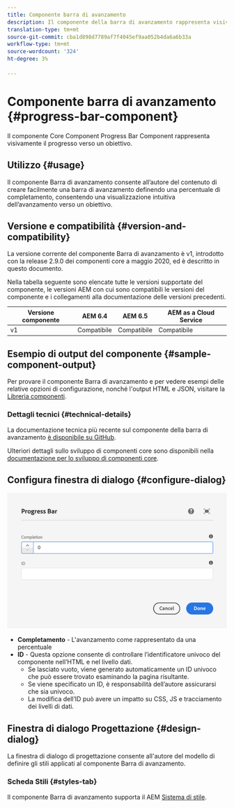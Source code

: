 ```yaml
---
title: Componente barra di avanzamento
description: Il componente della barra di avanzamento rappresenta visivamente il progresso verso un obiettivo
translation-type: tm+mt
source-git-commit: cba1d898d7789af7f4045ef9aa052b4da6a6b33a
workflow-type: tm+mt
source-wordcount: '324'
ht-degree: 3%

---
```



# Componente barra di avanzamento {#progress-bar-component}

Il componente Core Component Progress Bar Component rappresenta visivamente il progresso verso un obiettivo.

## Utilizzo {#usage}

Il componente Barra di avanzamento consente all’autore del contenuto di creare facilmente una barra di avanzamento definendo una percentuale di completamento, consentendo una visualizzazione intuitiva dell’avanzamento verso un obiettivo.

## Versione e compatibilità {#version-and-compatibility}

La versione corrente del componente Barra di avanzamento è v1, introdotto con la release 2.9.0 dei componenti core a maggio 2020, ed è descritto in questo documento.

Nella tabella seguente sono elencate tutte le versioni supportate del componente, le versioni AEM con cui sono compatibili le versioni del componente e i collegamenti alla documentazione delle versioni precedenti.

| Versione componente | AEM 6.4   | AEM 6.5 | AEM as a Cloud Service |
|---|---|---|---|
| v1 | Compatibile | Compatibile | Compatibile |

## Esempio di output del componente {#sample-component-output}

Per provare il componente Barra di avanzamento e per vedere esempi delle relative opzioni di configurazione, nonché l&#39;output HTML e JSON, visitare la [Libreria componenti](https://adobe.com/go/aem_cmp_library_progressbar).

### Dettagli tecnici {#technical-details}

La documentazione tecnica più recente sul componente della barra di avanzamento [è disponibile su GitHub](https://adobe.com/go/aem_cmp_tech_progress_v1).

Ulteriori dettagli sullo sviluppo di componenti core sono disponibili nella [documentazione per lo sviluppo di componenti core](/help/developing/overview.md).

## Configura finestra di dialogo {#configure-dialog}

![Finestra di dialogo di modifica del componente della barra di avanzamento](/help/assets/progress-bar-edit.png)

* **Completamento**  - L&#39;avanzamento come rappresentato da una percentuale
* **ID**  - Questa opzione consente di controllare l’identificatore univoco del componente nell’HTML e nel livello [ ](/help/developing/data-layer/overview.md)dati.
   * Se lasciato vuoto, viene generato automaticamente un ID univoco che può essere trovato esaminando la pagina risultante.
   * Se viene specificato un ID, è responsabilità dell’autore assicurarsi che sia univoco.
   * La modifica dell’ID può avere un impatto su CSS, JS e tracciamento dei livelli di dati.

## Finestra di dialogo Progettazione {#design-dialog}

La finestra di dialogo di progettazione consente all&#39;autore del modello di definire gli stili applicati al componente Barra di avanzamento.

### Scheda Stili {#styles-tab}

Il componente Barra di avanzamento supporta il AEM [Sistema di stile](/help/get-started/authoring.md#component-styling).
